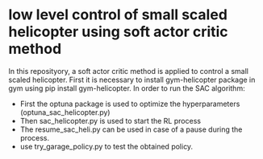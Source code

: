 # low level control of small scaled helicopter using soft actor critic method
In this reposityory, a soft actor critic method is applied to control a small scaled helicopter. 
First it is necessary to install gym-helicopter package in gym using pip install gym-helicopter.
In order to run the SAC algorithm: 
- First the optuna package is used to optimize the hyperparameters  (optuna_sac_helicopter.py)
- Then sac_helicopter.py is used to start the RL process
- The resume_sac_heli.py can be used in case of a pause during the process.
- use try_garage_policy.py to test the obtained policy.